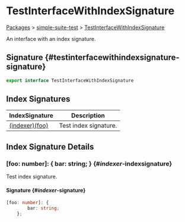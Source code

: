 # TestInterfaceWithIndexSignature

[Packages](./) &gt; [simple-suite-test](./simple-suite-test) &gt; [TestInterfaceWithIndexSignature](./simple-suite-test/testinterfacewithindexsignature-interface)

An interface with an index signature.

## Signature {#testinterfacewithindexsignature-signature}

```typescript
export interface TestInterfaceWithIndexSignature 
```

## Index Signatures

|  IndexSignature | Description |
|  --- | --- |
|  [(indexer)(foo)](./simple-suite-test/testinterfacewithindexsignature-interface#_indexer_-indexsignature) | Test index signature. |

## Index Signature Details

### \[foo: number\]: { bar: string; } {#_indexer_-indexsignature}

Test index signature.

#### Signature {#_indexer_-signature}

```typescript
[foo: number]: {
        bar: string;
    };
```